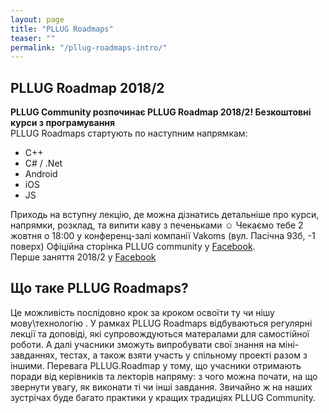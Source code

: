 ```yaml
---
layout: page
title: "PLLUG Roadmaps"
teaser: ""
permalink: "/pllug-roadmaps-intro/"
---
```


## PLLUG Roadmap 2018/2

**PLLUG Community розпочинає PLLUG Roadmap 2018/2! Безкоштовні курси з програмування**<br>
PLLUG Roadmaps стартують по наступним напрямкам:
- C++
- C# / .Net
- Android
- iOS
- JS

Приходь на вступну лекцію, де можна дізнатись детальніше про курси, напрямки, розклад, та випити каву з печеньками ☺️
Чекаємо тебе 2 жовтня о 18:00 у конференц-залі компанії Vakoms
(вул. Пасічна 93б, -1 поверх)
Офіційна сторінка PLLUG community у <a href="https://www.facebook.com/PLLUGcommunity/">Facebook</a>.<br>
Перше заняття 2018/2 у <a href= "https://www.facebook.com/events/402676333601372/">Facebook</a>
 
## Що таке PLLUG Roadmaps?

Це можливість послідовно крок за кроком освоїти ту чи нішу мову\технологію . У рамках PLLUG Roadmaps відбуваються регулярні лекції та доповіді, які супровождуються матералами для самостійної роботи. А далі учасники зможуть випробувати свої знання на міні-завданнях, тестах, а також взяти участь у спільному проекті разом з іншими. Перевага PLLUG.Roadmap у тому, що учасники отримають поради від керівників та лекторів напряму: з чого можна почати, на що звернути увагу, як виконати ті чи інші завдання. Звичайно ж на наших зустрічах буде багато практики у кращих традиціях PLLUG Community.

